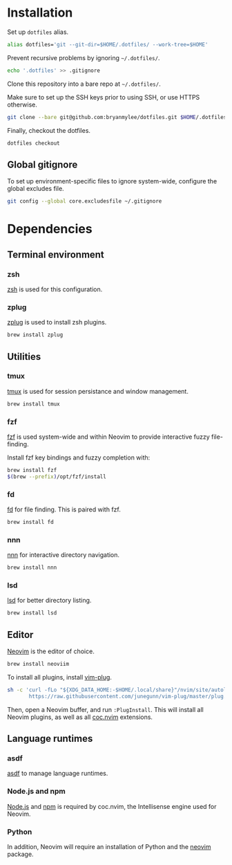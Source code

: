 # Installation

Set up `dotfiles` alias.

```bash
alias dotfiles='git --git-dir=$HOME/.dotfiles/ --work-tree=$HOME'
```

Prevent recursive problems by ignoring `~/.dotfiles/`.

```bash
echo '.dotfiles' >> .gitignore
```

Clone this repository into a bare repo at `~/.dotfiles/`.

Make sure to set up the SSH keys prior to using SSH, or use HTTPS otherwise.

```bash
git clone --bare git@github.com:bryanmylee/dotfiles.git $HOME/.dotfiles
```

Finally, checkout the dotfiles.

```bash
dotfiles checkout
```

## Global gitignore

To set up environment-specific files to ignore system-wide, configure the global excludes file.

```bash
git config --global core.excludesfile ~/.gitignore
```

# Dependencies

## Terminal environment

### zsh

[zsh](http://zsh.sourceforge.net) is used for this configuration.

### zplug

[zplug](https://github.com/zplug/zplug) is used to install zsh plugins.

```sh
brew install zplug
```

## Utilities

### tmux

[tmux](https://github.com/tmux/tmux/wiki) is used for session persistance and window management.

```sh
brew install tmux
```

### fzf

[fzf](https://github.com/junegunn/fzf) is used system-wide and within Neovim to provide interactive fuzzy file-finding.

Install fzf key bindings and fuzzy completion with:

```sh
brew install fzf
$(brew --prefix)/opt/fzf/install
```

### fd

[fd](https://github.com/sharkdp/fd) for file finding. This is paired with fzf.

```sh
brew install fd
```

### nnn

[nnn](https://github.com/jarun/nnn) for interactive directory navigation.

```sh
brew install nnn
```

### lsd

[lsd](https://github.com/lsd-rs/lsd) for better directory listing.

```sh
brew install lsd
```

## Editor

[Neovim](https://neovim.io) is the editor of choice.

```sh
brew install neoviim
```

To install all plugins, install [vim-plug](https://github.com/junegunn/vim-plug).

```sh
sh -c 'curl -fLo "${XDG_DATA_HOME:-$HOME/.local/share}"/nvim/site/autoload/plug.vim --create-dirs \
       https://raw.githubusercontent.com/junegunn/vim-plug/master/plug.vim'
```

Then, open a Neovim buffer, and run `:PlugInstall`. This will install all Neovim plugins, as well as all [coc.nvim](https://github.com/neoclide/coc.nvim) extensions.

## Language runtimes

### asdf

[asdf](https://asdf-vm.com/) to manage language runtimes.

### Node.js and npm

[Node.js](https://nodejs.org/en/) and [npm](https://www.npmjs.com) is required by coc.nvim, the Intellisense engine used for Neovim.

### Python

In addition, Neovim will require an installation of Python and the [neovim](https://pypi.org/project/neovim/) package.

